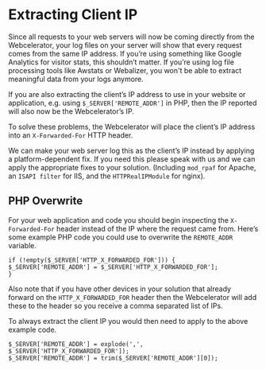 # Extracting Client IP

Since all requests to your web servers will now be coming directly from the Webcelerator, your log files on your server will show that every request comes from the same IP address. If you’re using something like Google Analytics for visitor stats, this shouldn’t matter. If you’re using log file processing tools like Awstats or Webalizer, you won't be able to extract meaningful data from your logs anymore.

If you are also extracting the client’s IP address to use in your website or application, e.g. using `$_SERVER['REMOTE_ADDR']` in PHP, then the IP reported will also now be the Webcelerator’s IP.

To solve these problems, the Webcelerator will place the client’s IP address into an `X-Forwarded-For` HTTP header.

We can make your web server log this as the client’s IP instead by applying a platform-dependent fix. If you need this please speak with us and we can apply the appropriate fixes to your solution. (Including `mod_rpaf` for Apache, an `ISAPI filter` for IIS, and the `HTTPRealIPModule` for nginx).

## PHP Overwrite

For your web application and code you should begin inspecting the `X-Forwarded-For` header instead of the IP where the request came from. Here’s some example PHP code you could use to overwrite the `REMOTE_ADDR` variable.

```
if (!empty($_SERVER['HTTP_X_FORWARDED_FOR'])) {
$_SERVER['REMOTE_ADDR'] = $_SERVER['HTTP_X_FORWARDED_FOR'];
}
```

Also note that if you have other devices in your solution that already forward on the `HTTP_X_FORWARDED_FOR` header then the Webcelerator will add these to the header so you receive a comma separated list of IPs.

To always extract the client IP you would then need to apply to the above example code.

```
$_SERVER['REMOTE_ADDR'] = explode(',', $_SERVER['HTTP_X_FORWARDED_FOR']);
$_SERVER['REMOTE_ADDR'] = trim($_SERVER['REMOTE_ADDR'][0]);
```
